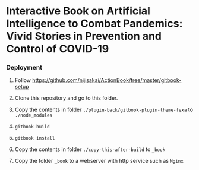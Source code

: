 # Interactive Book on Artificial Intelligence to Combat Pandemics: Vivid Stories in Prevention and Control of COVID-19

### Deployment

1. Follow <https://github.com/nijisakai/ActionBook/tree/master/gitbook-setup>

1. Clone this repository and go to this folder.

1. Copy the contents in folder `./plugin-back/gitbook-plugin-theme-fexa` to `./node_modules`

1. `gitbook build`

1. `gitbook install`

1. Copy the contents in folder `./copy-this-after-build` to `_book`

1. Copy the folder `_book` to a webserver with http service such as `Nginx`
